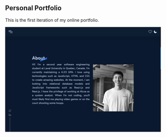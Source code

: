 ## Personal Portfolio

This is the first iteration of my online portfolio.

![](/src/assets/images/portfolio.png "")
